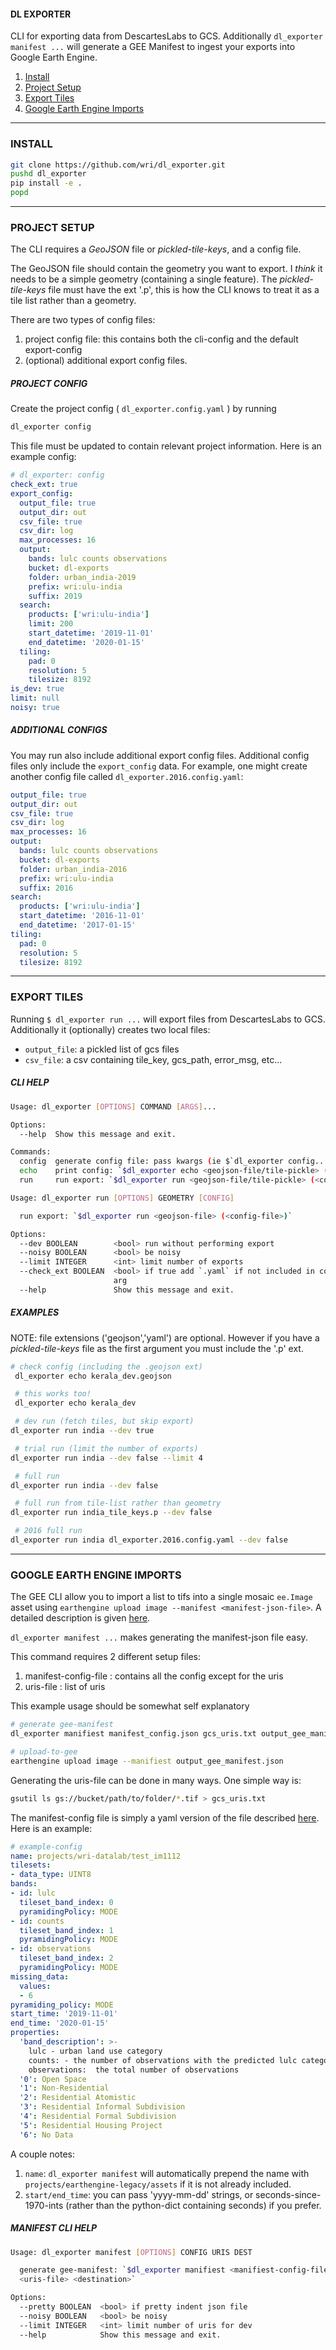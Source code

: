 #### DL EXPORTER

CLI for exporting data from DescartesLabs to GCS. Additionally `dl_exporter manifest ...` will generate a GEE Manifest to ingest your exports into Google Earth Engine.

1. [Install](#install)
2. [Project Setup](#setup)
3. [Export Tiles](#run)
4. [Google Earth Engine Imports](#gee)

---

<a name="install"/>

### INSTALL

```bash
git clone https://github.com/wri/dl_exporter.git
pushd dl_exporter
pip install -e .
popd
```

---

<a name="setup"/>

### PROJECT SETUP

The CLI requires a _GeoJSON_ file or _pickled-tile-keys_, and a config file. 

The GeoJSON file should contain the geometry you want to export. I _think_ it needs to be a simple geometry (containing a single feature). The _pickled-tile-keys_ file must have the ext '.p', this is how the CLI knows to treat it as a tile list rather than a geometry.

There are two types of config files:

1. project config file: this contains both the cli-config and the default export-config
2. (optional) additional export config files.

##### PROJECT CONFIG

Create the project config ( `dl_exporter.config.yaml` ) by running
```bash
dl_exporter config
```

This file must be updated to contain relevant project information.  Here is an example config:

```yaml
# dl_exporter: config
check_ext: true
export_config:
  output_file: true
  output_dir: out
  csv_file: true
  csv_dir: log
  max_processes: 16
  output:
    bands: lulc counts observations
    bucket: dl-exports
    folder: urban_india-2019
    prefix: wri:ulu-india
    suffix: 2019
  search:
    products: ['wri:ulu-india']
    limit: 200
    start_datetime: '2019-11-01'
    end_datetime: '2020-01-15'
  tiling:
    pad: 0
    resolution: 5
    tilesize: 8192
is_dev: true
limit: null
noisy: true
```

##### ADDITIONAL CONFIGS

You may run also include additional export config files. Additional config files only include the `export_config` data.  For example, one might create another config file called `dl_exporter.2016.config.yaml`:

```yaml
output_file: true
output_dir: out
csv_file: true
csv_dir: log
max_processes: 16
output:
  bands: lulc counts observations
  bucket: dl-exports
  folder: urban_india-2016
  prefix: wri:ulu-india
  suffix: 2016
search:
  products: ['wri:ulu-india']
  start_datetime: '2016-11-01'
  end_datetime: '2017-01-15'
tiling:
  pad: 0
  resolution: 5
  tilesize: 8192
```


---

<a name="run"/>

### EXPORT TILES

Running `$ dl_exporter run ...` will export files from DescartesLabs to GCS.  Additionally it (optionally) creates two local files:

* `output_file`: a pickled list of gcs files
* `csv_file`: a csv containing tile_key, gcs_path, error_msg, etc...

##### CLI HELP

```bash
Usage: dl_exporter [OPTIONS] COMMAND [ARGS]...

Options:
  --help  Show this message and exit.

Commands:
  config  generate config file: pass kwargs (ie $`dl_exporter config...
  echo    print config: `$dl_exporter echo <geojson-file/tile-pickle> (<config-file>)`
  run     run export: `$dl_exporter run <geojson-file/tile-pickle> (<config-file>)
```

```bash
Usage: dl_exporter run [OPTIONS] GEOMETRY [CONFIG]

  run export: `$dl_exporter run <geojson-file> (<config-file>)`

Options:
  --dev BOOLEAN        <bool> run without performing export
  --noisy BOOLEAN      <bool> be noisy
  --limit INTEGER      <int> limit number of exports
  --check_ext BOOLEAN  <bool> if true add `.yaml` if not included in config
                       arg
  --help               Show this message and exit.
```

##### EXAMPLES

NOTE: file extensions ('geojson','yaml') are optional. However if you have a _pickled-tile-keys_ file as the first argument you must include the '.p' ext.


```bash
# check config (including the .geojson ext)
 dl_exporter echo kerala_dev.geojson

 # this works too!
 dl_exporter echo kerala_dev

 # dev run (fetch tiles, but skip export)
dl_exporter run india --dev true 

 # trial run (limit the number of exports)
dl_exporter run india --dev false --limit 4

 # full run
dl_exporter run india --dev false

 # full run from tile-list rather than geometry
dl_exporter run india_tile_keys.p --dev false

 # 2016 full run
dl_exporter run india dl_exporter.2016.config.yaml --dev false
```

---

<a name="gee"/>

### GOOGLE EARTH ENGINE IMPORTS

The GEE CLI allow you to import a list to tifs into a single mosaic `ee.Image` asset using `earthengine upload image --manifest <manifest-json-file>`.  A detailed description is given [here](https://developers.google.com/earth-engine/image_manifest).

`dl_exporter manifest ...`  makes generating the manifest-json file easy. 

This command requires 2 different setup files:

1. manifest-config-file <yaml>: contains all the config except for the uris
2. uris-file <pickled-list or line-sep-text-file>: list of uris

This example usage should be somewhat self explanatory 

```bash
# generate gee-manifest 
dl_exporter manifiest manifest_config.json gcs_uris.txt output_gee_manifest.json

# upload-to-gee
earthengine upload image --manifiest output_gee_manifest.json
```

Generating the uris-file can be done in many ways. One simple way is:

```bash
gsutil ls gs://bucket/path/to/folder/*.tif > gcs_uris.txt
```

The manifest-config file is simply a yaml version of the file described [here](https://developers.google.com/earth-engine/image_manifest#manifest_field_definitions). Here is an example:

```yaml
# example-config
name: projects/wri-datalab/test_im1112
tilesets:
- data_type: UINT8
bands:
- id: lulc
  tileset_band_index: 0
  pyramidingPolicy: MODE
- id: counts
  tileset_band_index: 1
  pyramidingPolicy: MODE
- id: observations
  tileset_band_index: 2
  pyramidingPolicy: MODE
missing_data:
  values:
  - 6
pyramiding_policy: MODE
start_time: '2019-11-01'
end_time: '2020-01-15'
properties:
  'band_description': >-
    lulc - urban land use category 
    counts: - the number of observations with the predicted lulc category 
    observations:  the total number of observations
  '0': Open Space
  '1': Non-Residential
  '2': Residential Atomistic
  '3': Residential Informal Subdivision
  '4': Residential Formal Subdivision
  '5': Residential Housing Project
  '6': No Data
```


A couple notes:

1. `name`:  `dl_exporter manifest` will automatically prepend the name with `projects/earthengine-legacy/assets` if it is not already included.
2. `start/end_time`: you can pass 'yyyy-mm-dd' strings, or seconds-since-1970-ints (rather than the python-dict containing seconds) if you prefer.


#####  MANIFEST CLI HELP

```bash
Usage: dl_exporter manifest [OPTIONS] CONFIG URIS DEST

  generate gee-manifest: `$dl_exporter manifiest <manifiest-config-file>
  <uris-file> <destination>`

Options:
  --pretty BOOLEAN  <bool> if pretty indent json file
  --noisy BOOLEAN   <bool> be noisy
  --limit INTEGER   <int> limit number of uris for dev
  --help            Show this message and exit.
```
